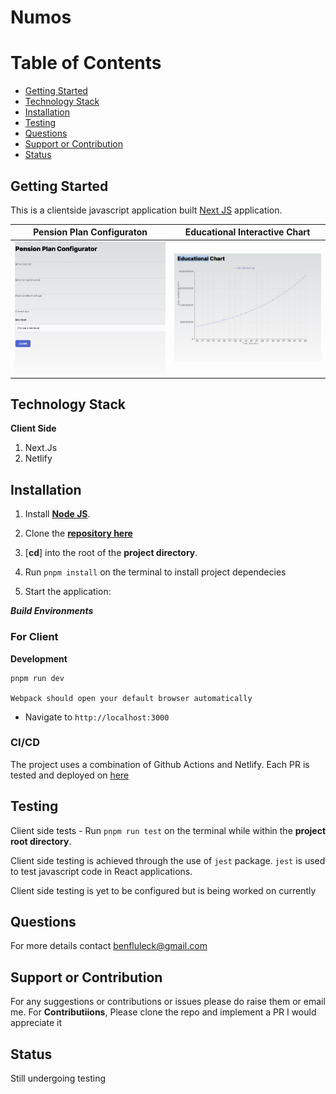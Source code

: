 # Numos



# Table of Contents

- [Getting Started](#getting-started)
- [Technology Stack](#technology-stack)
- [Installation](#installation)
- [Testing](#testing)
- [Questions](#questions)
- [Support or Contribution](#support-or-contribution)
- [Status](#status)

## Getting Started
This is a clientside javascript application built [Next JS](https://nextjs.org/) application.

Pension Plan Configuraton             |  Educational Interactive Chart
:-------------------------:|:-------------------------:
<img width="500" alt="Pension plan" src="./screenshot/img1.png">  |  <img width="500" alt="Educational Interactive Chart" src="./screenshot/img2.png">



## Technology Stack

**Client Side**
1. Next.Js
2. Netlify


## Installation

1. Install [**Node JS**](https://nodejs.org/en/).

2. Clone the [**repository here**](git@github.com:benfluleck/numos.git)
3. [**cd**] into the root of the **project directory**.
4. Run `pnpm install` on the terminal to install project dependecies

5. Start the application:

**_Build Environments_**

### For Client
**Development**
```
pnpm run dev

Webpack should open your default browser automatically
```
- Navigate to `http://localhost:3000`

### CI/CD
The project uses a combination of Github Actions and Netlify. Each PR is tested and deployed on [here](https://lovely-longma-fb00bd.netlify.app/)

## Testing

Client side tests - Run `pnpm run test` on the terminal while within the **project root directory**.

Client side testing is achieved through the use of `jest` package. `jest` is used to test javascript code in
React applications.

Client side testing is yet to be configured but is being worked on currently

## Questions
For more details contact benfluleck@gmail.com

## Support or Contribution
For any suggestions or contributions or issues please do raise them or email me.
For **Contributiions**, Please clone the repo and implement a PR I would appreciate it

## Status
Still undergoing testing